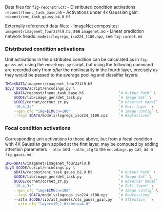 
Data files for `fig-reconstruct`:
    - Distributed condition activations: `reconst/fnenc_task_base.h5`
    - Activations under 4x Gaussian gain: `reconst/enc_task_gauss_b4.0.h5`

Externally referenced data files:
    - ImageNet composites: `imagenet/imagenet_four224l0.h5`, see `imagenet.md`
    - Linear prediction network heads: `models/logregs_iso224_t100.npz`, see `fig-cornet.md`

### Distributed condition activations

Unit activations in the distributed condition can be calculated as in `fig-gauss.md`, using the `encodings.py` script, but using the following command are recorded only from *after* the nonlinearity in the fourth layer, precisely as they would be passed to the average pooling and classifier layers:

```bash
IMG=$DATA/imagenet/imagenet_four224l0.h5
$py3 $CODE/script/encodings.py \
    $DATA/reconst/fnenc_task_base.h5                `# Output Path` \
    $CODE/lib/image_gen/det_task.py                 `# Image Set` \
    $CODE/cornet/cornet_zr.py                       `# Observer model` \
    '(0,4,3)'                                       `# Pull layer` \
    --gen_cfg "img=$IMG:n=100"                      `# Image config` \
    --regs $DATA/models/logregs_iso224_t100.npz     `# Regressions`
```

### Focal condition activations

Corresponding unit activations to those above, but from a focal condition with 4X Gaussian gain applied at the first layer, may be computed by adding attention parameters `--attn` and `--attn_cfg` to the `encodings.py` call, as in `fig-gauss.md`:

```bash
IMG=$DATA/imagenet/imagenet_four224l0.h
$py3 $CODE/script/encodings.py \
    $DATA/reconst/enc_task_gauss_b2.0.h5            `# Output Path` \
    $CODE/lib/image_gen/det_task.py                 `# Image Set` \
    $CODE/cornet/cornet_zr.py                       `# Observer model` \
    '(0,4,3)'                                       `# Pull layer` \
    --gen_cfg "img=$IMG:n=100"                      `# Image config` \
    --regs $DATA/models/logregs_iso224_t100.npz     `# Regressions`
    --attn $CODE/lib/att_models/cts_gauss_gain.py   `# Attention ` \
    --attn_cfg "layer=(0,1,0):beta=4.0"
```